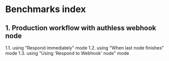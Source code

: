 # Benchmarks index

## 1. Production workflow with authless webhook node

1.1. using "Respond immediately" mode
1.2. using "When last node finishes" mode
1.3. using "Using 'Respond to Webhook' node" mode
